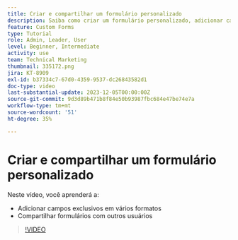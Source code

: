 ```yaml
---
title: Criar e compartilhar um formulário personalizado
description: Saiba como criar um formulário personalizado, adicionar campos exclusivos ao formulário e compartilhá-lo.
feature: Custom Forms
type: Tutorial
role: Admin, Leader, User
level: Beginner, Intermediate
activity: use
team: Technical Marketing
thumbnail: 335172.png
jira: KT-8909
exl-id: b37334c7-67d0-4359-9537-dc26843582d1
doc-type: video
last-substantial-update: 2023-12-05T00:00:00Z
source-git-commit: 9d3d89b471b8f84e50b93987fbc684e47be74e7a
workflow-type: tm+mt
source-wordcount: '51'
ht-degree: 35%

---
```


# Criar e compartilhar um formulário personalizado

Neste vídeo, você aprenderá a:

* Adicionar campos exclusivos em vários formatos
* Compartilhar formulários com outros usuários

>[!VIDEO](https://video.tv.adobe.com/v/335172/?quality=12&learn=on)

